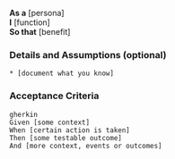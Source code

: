 **As a** [persona]  
**I** [function]  
**So that** [benefit]  
      
### Details and Assumptions (optional)
    * [document what you know]      

### Acceptance Criteria     
    gherkin 
    Given [some context]
    When [certain action is taken]
    Then [some testable outcome]
    And [more context, events or outcomes]
